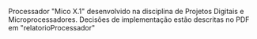 Processador "Mico X.1" desenvolvido na disciplina de Projetos Digitais e Microprocessadores. Decisões de implementação estão descritas no PDF em "relatorioProcessador"
